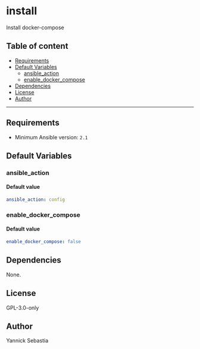 # install

Install docker-compose

## Table of content

- [Requirements](#requirements)
- [Default Variables](#default-variables)
  - [ansible_action](#ansible_action)
  - [enable_docker_compose](#enable_docker_compose)
- [Dependencies](#dependencies)
- [License](#license)
- [Author](#author)

---

## Requirements

- Minimum Ansible version: `2.1`

## Default Variables

### ansible_action

#### Default value

```YAML
ansible_action: config
```

### enable_docker_compose

#### Default value

```YAML
enable_docker_compose: false
```



## Dependencies

None.

## License

GPL-3.0-only

## Author

Yannick Sebastia
